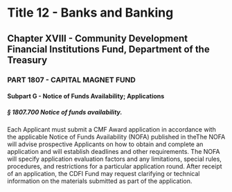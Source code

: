 
# Title 12 - Banks and Banking
## Chapter XVIII - Community Development Financial Institutions Fund, Department of the Treasury
### PART 1807 - CAPITAL MAGNET FUND
#### Subpart G - Notice of Funds Availability; Applications
##### § 1807.700 Notice of funds availability.

Each Applicant must submit a CMF Award application in accordance with the applicable Notice of Funds Availability (NOFA) published in theThe NOFA will advise prospective Applicants on how to obtain and complete an application and will establish deadlines and other requirements. The NOFA will specify application evaluation factors and any limitations, special rules, procedures, and restrictions for a particular application round. After receipt of an application, the CDFI Fund may request clarifying or technical information on the materials submitted as part of the application.
